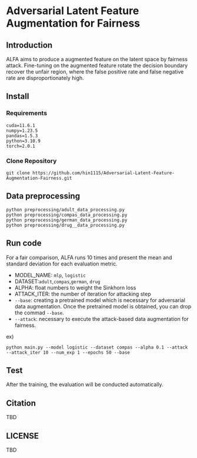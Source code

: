 # Adversarial Latent Feature Augmentation for Fairness
## Introduction
ALFA aims to produce a augmented feature on the latent space by fairness attack. Fine-tuning on the augmented feature rotate the decision boundary recover the unfair region, where the false positive rate and false negative rate are disproportionately high.

## Install
### Requirements
  ```
cuda=11.6.1
numpy=1.23.5
pandas=1.5.3
python=3.10.9
torch=2.0.1
  ```
### Clone Repository
```
git clone https://github.com/hin1115/Adversarial-Latent-Feature-Augmentation-Fairness.git
```

## Data preprocessing

```
python preprocessing/adult_data_processing.py
python preprocessing/compas_data_processing.py
python preprocessing/german_data_processing.py
python preprocessing/drug__data_processing.py
```

## Run code
For a fair comparison, ALFA runs 10 times and present the mean and standard deviation for each evaluation metric.
- MODEL_NAME: ```mlp```, ```logistic```
- DATASET:```adult```,```compas```,```german```, ```drug```
- ALPHA: float numbers to weight the Sinkhorn loss
- ATTACK_ITER: the number of iteration for attacking step
- ```--base```: creating a pretrained model which is necessary for adversarial data augmentation. Once the pretrained model is obtained, you can drop the commad ```--base```.
- ```--attack```: necessary to execute the attack-based data augmentation for fairness.

ex)
```
python main.py --model logistic --dataset compas --alpha 0.1 --attack --attack_iter 10 --num_exp 1 --epochs 50 --base
```

## Test
After the training, the evaluation will be conducted automatically.

## Citation
TBD

## LICENSE
TBD
